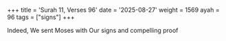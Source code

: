 +++
title = 'Surah 11, Verses 96'
date = '2025-08-27'
weight = 1569
ayah = 96
tags = ["signs"]
+++

Indeed, We sent Moses with Our signs and compelling proof